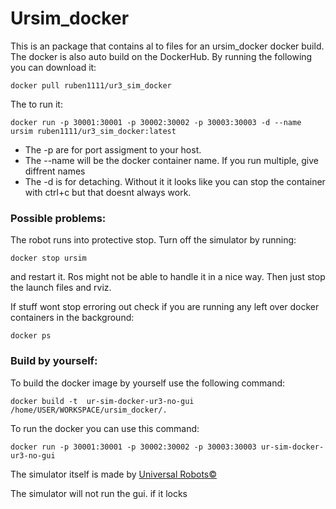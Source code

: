 # Ursim_docker
This is an package that contains al to files for an ursim_docker docker build. 
The docker is also auto build on the DockerHub. By running the following you can download it:
```
docker pull ruben1111/ur3_sim_docker
```
The to run it:
```
docker run -p 30001:30001 -p 30002:30002 -p 30003:30003 -d --name ursim ruben1111/ur3_sim_docker:latest
```
* The -p are for port assigment to your host. 
* The --name will be the docker container name. If you run multiple, give diffrent names
* The -d is for detaching. Without it it looks like you can stop the container with ctrl+c but that doesnt always work.

### Possible problems:
The robot runs into protective stop.
Turn off the simulator by running:
```
docker stop ursim
```
and restart it. 
Ros might not be able to handle it in a nice way. 
Then just stop the launch files and rviz. 

If stuff wont stop erroring out check if you are running any left over docker containers in the background:
```
docker ps
```

### Build by yourself:

To build the docker image by yourself use the following command:
```
docker build -t  ur-sim-docker-ur3-no-gui /home/USER/WORKSPACE/ursim_docker/.
```

To run the docker you can use this command:
```
docker run -p 30001:30001 -p 30002:30002 -p 30003:30003 ur-sim-docker-ur3-no-gui 
```
The simulator itself is made by [Universal Robots&copy;](https://www.universal-robots.com/)

The simulator will not run the gui. if it locks 


